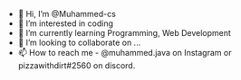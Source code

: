 - 👋 Hi, I’m @Muhammed-cs
- 👀 I’m interested in coding
- 🌱 I’m currently learning Programming, Web Development
- 💞️ I’m looking to collaborate on ...
- 📫 How to reach me - @muhammed.java on Instagram or pizzawithdirt#2560 on discord.
